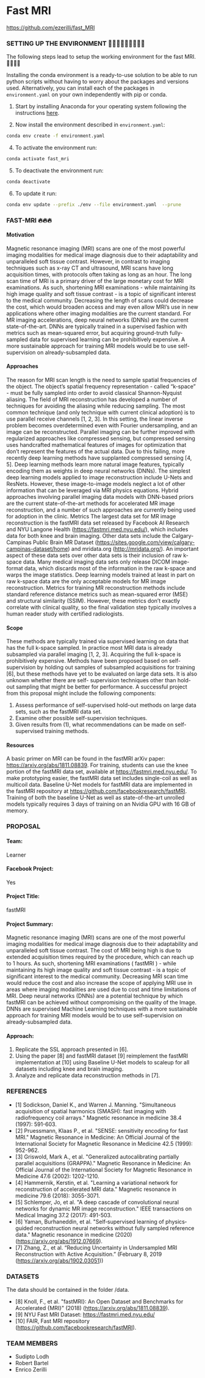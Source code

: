 # Fast MRI
https://github.com/ezerilli/fast_MRI

### SETTING UP THE ENVIRONMENT 👨🏻‍💻👨🏻‍💻👨🏻‍💻

The following steps lead to setup the working environment for the fast MRI. 👨🏻‍💻‍📚‍‍‍‍

Installing the conda environment is a ready-to-use solution to be able to run python scripts without having to worry 
about the packages and versions used. Alternatively, you can install each of the packages in `environment.yaml` on your 
own independently with pip or conda.

1. Start by installing Anaconda for your operating system following the instructions [here](https://docs.anaconda.com/anaconda/install/).

2. Now install the environment described in `environment.yaml`:
```bash
conda env create -f environment.yaml
```

4. To activate the environment run:
```bash
conda activate fast_mri
```

5. To deactivate the environment run:
```bash
conda deactivate
```

6. To update it run:
```bash
conda env update --prefix ./env --file environment.yaml  --prune
```

### FAST-MRI ‍🔥🔥🔥

####  Motivation

Magnetic resonance imaging (MRI) scans are one of the most powerful imaging modalities for medical image diagnosis due to their adaptability 
and unparalleled soft tissue contrast. However, in contrast to imaging techniques such as x-ray CT and ultrasound, MRI scans have long 
acquisition times, with protocols often taking as long as an hour. The long scan time of MRI is a primary driver of the large monetary cost for MRI examinations. As such, shortening MRI examinations - while maintaining its high image quality and soft tissue contrast - is a topic of significant interest to the medical community. Decreasing the length of scans could decrease the cost, which would broaden access and may even allow MRI’s use in new applications where other imaging modalities are the current standard.
For MR imaging accelerations, deep neural networks (DNNs) are the current state-of-the-art. DNNs are typically trained in a supervised 
fashion with metrics such as mean-squared error, but acquiring ground-truth fully-sampled data for supervised learning can be prohibitively 
expensive. A more sustainable approach for training MRI models would be to use self-supervision on already-subsampled data.

#### Approaches

The reason for MRI scan length is the need to sample spatial frequencies of the object. The object’s spatial frequency representation - called “k-space” - must be fully sampled into order to avoid classical Shannon-Nyquist aliasing. The field of MRI reconstruction has developed a number of techniques for avoiding the aliasing while reducing sampling. The most common technique (and only technique with current clinical adoption) is to use parallel receive channels [1, 2, 3]. In this setting, the linear inverse problem becomes overdetermined even with Fourier undersampling, and an image can be reconstructed. Parallel imaging can be further improved with regularized approaches like compressed sensing, but compressed sensing uses handcrafted mathematical features of images for optimization that don’t represent the features of the actual data.
Due to this failing, more recently deep learning methods have supplanted compressed sensing [4, 5]. Deep learning methods learn more natural image features, typically encoding them as weights in deep neural networks (DNNs). The simplest deep learning models applied to image reconstruction include U-Nets and ResNets. However, these image-to-image models neglect a lot of other information that can be leveraged via MRI physics equations. Hybrid approaches involving parallel imaging data models with DNN-based priors are the current state-of-the-art methods for accelerated MR image reconstruction, and a number of such approaches are currently being used for adoption in the clinic.
Metrics
The largest data set for MR image reconstruction is the fastMRI data set released by Facebook AI Research and NYU Langone Health 
(https://fastmri.med.nyu.edu/), which includes data for both knee and brain imaging. Other data sets include the Calgary-Campinas Public Brain 
MR Dataset (https://sites.google.com/view/calgary-campinas-dataset/home) and mridata.org (http://mridata.org/). An important aspect of these 
data sets over other data sets is their inclusion of raw k-space data. Many medical imaging data sets only release DICOM image- format data, 
which discards most of the information in the raw k-space and warps the image statistics. Deep learning models trained at least in part on 
raw k-space data are the only acceptable models for MR image reconstruction.
Metrics for training MR reconstruction methods include standard reference distance metrics such as mean-squared error (MSE) and structural 
similarity (SSIM). However, these metrics don’t exactly correlate with clinical quality, so the final validation step typically involves a human reader study with certified radiologists.

#### Scope

These methods are typically trained via supervised learning on data that has the full k-space sampled. In practice most MRI data is 
already subsampled via parallel imaging [1, 2, 3]. Acquiring the full k-space is prohibitively expensive. Methods have been proposed based 
on self-supervision by holding out samples of subsampled acquisitions for training [6], but these methods have yet to be evaluated on large 
data sets. It is also unknown whether there are self- supervision techniques other than hold-out sampling that might be better for performance. 
A successful project from this proposal might include the following components:

1. Assess performance of self-supervised hold-out methods on large data sets, such as the fastMRI data set.
2. Examine other possible self-supervision techniques.
3. Given results from (1), what recommendations can be made on self-supervised training methods.

#### Resources

A basic primer on MRI can be found in the fastMRI arXiv paper: https://arxiv.org/abs/1811.08839. 
For training, students can use the knee portion of the fastMRI data set, available at https://fastmri.med.nyu.edu/. 
To make prototyping easier, the fastMRI data set includes single-coil as well as multicoil data. Baseline U-Net models for fastMRI data 
are implemented in the fastMRI repository at https://github.com/facebookresearch/fastMRI. Training of both the baseline U-Net as well as 
state-of-the-art unrolled models typically requires 3 days of training on an Nvidia GPU with 16 GB of memory.


### PROPOSAL


#### Team: 

Learner 

#### Facebook Project: 

Yes 

#### Project Title: 

fastMRI 

#### Project Summary: 

Magnetic resonance imaging (MRI) scans are one of the most powerful imaging modalities for medical image diagnosis due to their adaptability 
and unparalleled soft tissue contrast. The cost of MRI being high is due to extended acquisition times required by the procedure, which can 
reach up to 1 hours. As such, shortening MRI examinations ( fastMRI ) - while maintaining its high image quality and soft tissue contrast - 
is a topic of significant interest to the medical community. Decreasing MRI scan time would reduce the cost and also increase the scope of 
applying MRI use in areas where imaging modalities are used due to cost and time limitations of MRI. Deep neural networks (DNNs) are a 
potential technique by which fastMRI can be achieved without compromising on the quality of the Image. DNNs are supervised Machine Learning 
techniques with a more sustainable approach for training MRI models would be to use self-supervision on already-subsampled data. 

#### Approach: 

1. Replicate the SSL approach presented in [6].  
2. Using the paper [8] and fastMRI dataset [9] reimplement the fastMRI implementation at [10] using Baseline U-Net models to scaleup for all datasets including knee and brain imaging.  
3. Analyze and replicate data reconstruction methods in [7].


### REFERENCES

- [1] Sodickson, Daniel K., and Warren J. Manning. "Simultaneous acquisition of spatial harmonics (SMASH): fast imaging with radiofrequency coil arrays." Magnetic resonance in medicine 38.4 (1997): 591-603.
- [2] Pruessmann, Klaas P., et al. "SENSE: sensitivity encoding for fast MRI." Magnetic Resonance in Medicine: An Official Journal of the International Society for Magnetic Resonance in Medicine 42.5 (1999): 952-962.
- [3] Griswold, Mark A., et al. "Generalized autocalibrating partially parallel acquisitions (GRAPPA)." Magnetic Resonance in Medicine: An Official Journal of the International Society for Magnetic Resonance in Medicine 47.6 (2002): 1202-1210.
- [4] Hammernik, Kerstin, et al. "Learning a variational network for reconstruction of accelerated MRI data." Magnetic resonance in medicine 79.6 (2018): 3055-3071.
- [5] Schlemper, Jo, et al. "A deep cascade of convolutional neural networks for dynamic MR image reconstruction." IEEE transactions on Medical Imaging 37.2 (2017): 491-503.
- [6] Yaman, Burhaneddin, et al. "Self‐supervised learning of physics‐guided reconstruction neural networks without fully sampled reference data." Magnetic resonance in medicine (2020) (https://arxiv.org/abs/1912.07669).
- [7] Zhang, Z., et al. “Reducing Uncertainty in Undersampled MRI Reconstruction with Active Acquisition.” (February 8, 2019 (https://arxiv.org/abs/1902.03051))  

### DATASETS

The data should be contained in the folder /data.

- [8] Knoll, F., et al. "fastMRI}: An Open Dataset and Benchmarks for Accelerated {MRI}" (2018) (https://arxiv.org/abs/1811.08839).
- [9] NYU Fast MRI Dataset: https://fastmri.med.nyu.edu/ 
- [10] FAIR, Fast MRI repository (https://github.com/facebookresearch/fastMRI). 

### TEAM MEMBERS

- Sudipto Lodh 
- Robert Bartel 
- Enrico Zerilli 
 
